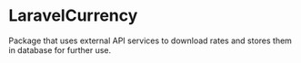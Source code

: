 # LaravelCurrency
Package that uses external API services to download rates and stores them in database for further use.
